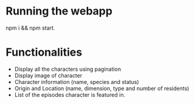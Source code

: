 # Running the webapp

npm i && npm start.

# Functionalities
  
  - Display all the characters using pagination
  - Display image of character
  - Character information (name, species and status)
  - Origin and Location (name, dimension, type and number of residents)
  - List of the episodes character is featured in.
